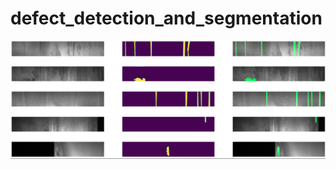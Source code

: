 # defect_detection_and_segmentation

![image](https://github.com/burakbaga/defect_detection_and_segmentation/blob/master/images/unet.png)
